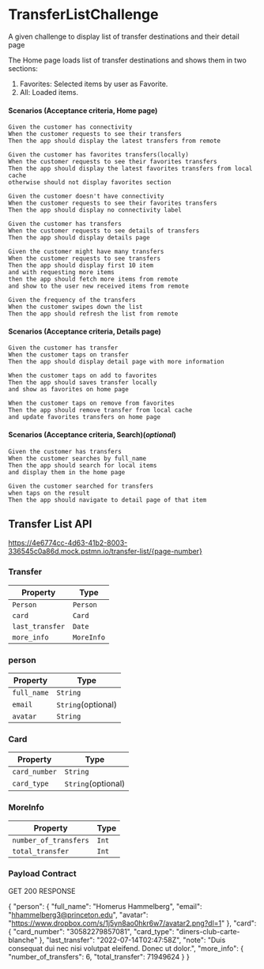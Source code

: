 # TransferListChallenge
A given challenge to display list of transfer destinations and their detail page 

The Home page loads list of transfer destinations and shows them in two sections:
1. Favorites: Selected items by user as Favorite.
2. All: Loaded items.


#### Scenarios (Acceptance criteria, Home page)

```
Given the customer has connectivity
When the customer requests to see their transfers
Then the app should display the latest transfers from remote

Given the customer has favorites transfers(locally)
When the customer requests to see their favorites transfers
Then the app should display the latest favorites transfers from local cache
otherwise should not display favorites section

Given the customer doesn't have connectivity
When the customer requests to see their favorites transfers
Then the app should display no connectivity label

Given the customer has transfers
When the customer requests to see details of transfers
Then the app should display details page

Given the customer might have many transfers
When the customer requests to see transfers
Then the app should display first 10 item 
and with requesting more items
then the app should fetch more items from remote 
and show to the user new received items from remote

Given the frequency of the transfers
When the customer swipes down the list 
Then the app should refresh the list from remote

```

#### Scenarios (Acceptance criteria, Details page)

```
Given the customer has transfer
When the customer taps on transfer 
Then the app should display detail page with more information 

When the customer taps on add to favorites 
Then the app should saves transfer locally 
and show as favorites on home page

When the customer taps on remove from favorites 
Then the app should remove transfer from local cache 
and update favorites transfers on home page
```

#### Scenarios (Acceptance criteria, Search)(*optional*)

```
Given the customer has transfers
When the customer searches by full_name  
Then the app should search for local items 
and display them in the home page 

Given the customer searched for transfers
when taps on the result   
Then the app should navigate to detail page of that item 

```

## Transfer List API

https://4e6774cc-4d63-41b2-8003-336545c0a86d.mock.pstmn.io/transfer-list/{page-number}


### Transfer

| Property          | Type                |
|-------------------|---------------------|
| `Person`          | `Person`            |
| `card`            | `Card`              |
| `last_transfer`   | `Date`              |
| `more_info`       | `MoreInfo`         |


### person

| Property          | Type                |
|-------------------|---------------------|
| `full_name`       | `String`            |
| `email`           | `String`(optional)  |
| `avatar`          | `String`            |

### Card

| Property          | Type                |
|-------------------|---------------------|
| `card_number`     | `String`            |
| `card_type`       | `String`(optional)  |

### MoreInfo

| Property              | Type   |
|-----------------------|--------|
| `number_of_transfers` | `Int`  |
| `total_transfer`      | `Int`  |


### Payload Contract

GET
200 RESPONSE

{
    "person": {
        "full_name": "Homerus Hammelberg",
        "email": "hhammelberg3@princeton.edu",
        "avatar": "https://www.dropbox.com/s/1j5yn8ao0hkr6w7/avatar2.png?dl=1"
    },
    "card": {
        "card_number": "30582279857081",
        "card_type": "diners-club-carte-blanche"
    },
    "last_transfer": "2022-07-14T02:47:58Z",
    "note": "Duis consequat dui nec nisi volutpat eleifend. Donec ut dolor.",
    "more_info": {
        "number_of_transfers": 6,
        "total_transfer": 71949624
    }
}

